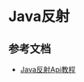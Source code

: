 # Java反射
















## 参考文档
* [Java反射Api教程][1]

[1]:http://www.javacodegeeks.com/2014/11/java-reflection-api-tutorial.html
